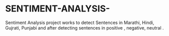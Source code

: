 # SENTIMENT-ANALYSIS-
Sentiment Analysis project works to detect Sentences in Marathi, Hindi, Gujrati, Punjabi and after detecting sentences in positive , negative, neutral .
